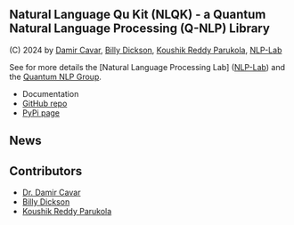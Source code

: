 ## Natural Language Qu Kit (NLQK) - a Quantum Natural Language Processing (Q-NLP) Library

(C) 2024 by [Damir Cavar], [Billy Dickson], [Koushik Reddy Parukola], [NLP-Lab]

See for more details the [Natural Language Processing Lab] ([NLP-Lab]) and the [Quantum NLP Group](https://nlp-lab.org/quantumnlp/).


- Documentation
- [GitHub repo](https://github.com/dcavar/nlqk)
- [PyPi page](https://pypi.org/project/nlqk/)



## News





## Contributors

- [Dr. Damir Cavar]
- [Billy Dickson]
- [Koushik Reddy Parukola]




[Billy Dickson]: https://www.linkedin.com/in/billy-dickson/ "Billy Dickson"
[Koushik Reddy Parukola]: https://www.linkedin.com/in/koushik-reddy-parukola/ "Koushik Reddy Parukola"
[Damir Cavar]: http://damir.cavar.me/ "Damir Cavar"
[Dr. Damir Cavar]: https://luddy.indiana.edu/contact/profile/?Damir_Cavar "Damir Cavar"
[Fluree]: https://flur.ee/ "Fluree"
[Python]: https://www.python.org/ "Python"
[Rust]: https://www.rust-lang.org/ "Rust Language"
[AllegroGraph]: https://allegrograph.com/ "AllegroGraph"
[GraphDB]: https://www.ontotext.com/products/graphdb/ "GraphDB"
[Neo4j]: https://neo4j.com/ "Neo4j"
[Apache Jena]: https://jena.apache.org/ "Apache Jena"
[oxigraph]: https://github.com/oxigraph/ "oxigraph"
[NLP]: https://en.wikipedia.org/wiki/Natural_language_processing "Natural Language Processing"
[Natural Language Processing]: https://en.wikipedia.org/wiki/Natural_language_processing "Natural Language Processing"
[AI]: https://en.wikipedia.org/wiki/Artificial_intelligence "Artificial Intelligence"
[Artificial Intelligence]: https://en.wikipedia.org/wiki/Artificial_intelligence "Artificial Intelligence"
[ML]: https://en.wikipedia.org/wiki/Machine_learning "Machine Learning"
[Machine Learning]: https://en.wikipedia.org/wiki/Machine_learning "Machine Learning"
[ROS]: https://www.ros.org/ "Robot Operating System"
[Robot Ooperating System]: https://www.ros.org/ "Robot Operating System"
[NLP-Lab]: https://nlp-lab.org/ "Natural Language Processing Lab"

